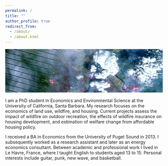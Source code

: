 ```yaml
---
permalink: /
title: ""
author_profile: true
redirect_from: 
  - /about/
  - /about.html
---
```


![](images/ft_mcmurray_wiki.png)

I am a PhD student in Economics and Environmental Science at the University of California, Santa Barbara. My research focuses on the economics of land use, wildfire, and housing. Current projects assess the impact of wildfire on outdoor recreation, the effects of wildfire insurance on housing development, and estimation of welfare change from affordable housing policy.

I received a BA in Economics from the University of Puget Sound in 2013. I subsequently worked as a research assistant and later as an energy economics consultant. Between academic and professional work I lived in Le Havre, France, where I taught English to students aged 13 to 15. Personal interests include guitar, punk, new wave, and basketball.